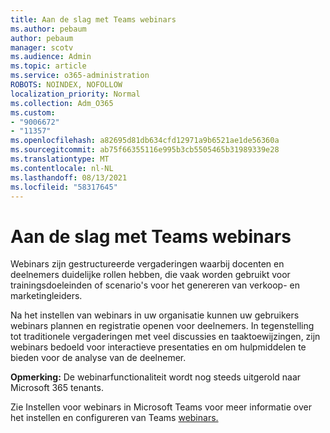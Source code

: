 ```yaml
---
title: Aan de slag met Teams webinars
ms.author: pebaum
author: pebaum
manager: scotv
ms.audience: Admin
ms.topic: article
ms.service: o365-administration
ROBOTS: NOINDEX, NOFOLLOW
localization_priority: Normal
ms.collection: Adm_O365
ms.custom:
- "9006672"
- "11357"
ms.openlocfilehash: a82695d81db634cfd12971a9b6521ae1de56360a
ms.sourcegitcommit: ab75f66355116e995b3cb5505465b31989339e28
ms.translationtype: MT
ms.contentlocale: nl-NL
ms.lasthandoff: 08/13/2021
ms.locfileid: "58317645"
---
```

# <a name="getting-started-with-teams-webinars"></a>Aan de slag met Teams webinars

Webinars zijn gestructureerde vergaderingen waarbij docenten en deelnemers duidelijke rollen hebben, die vaak worden gebruikt voor trainingsdoeleinden of scenario's voor het genereren van verkoop- en marketingleiders.

Na het instellen van webinars in uw organisatie kunnen uw gebruikers webinars plannen en registratie openen voor deelnemers. In tegenstelling tot traditionele vergaderingen met veel discussies en taaktoewijzingen, zijn webinars bedoeld voor interactieve presentaties en om hulpmiddelen te bieden voor de analyse van de deelnemer.

**Opmerking:** De webinarfunctionaliteit wordt nog steeds uitgerold naar Microsoft 365 tenants. 

Zie Instellen voor webinars in Microsoft Teams voor meer informatie over het instellen en configureren van Teams [webinars.](https://docs.microsoft.com/microsoftteams/set-up-webinars)